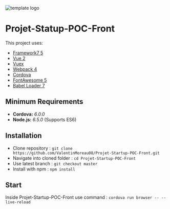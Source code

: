 ![template logo](logo_v2.png "template logo")

# Projet-Statup-POC-Front

This project uses:
* [Framework7 5](https://framework7.io)
* [Vue 2](https://vuejs.org/)
* [Vuex](https://github.com/vuejs/vuex)
* [Webpack 4](https://webpack.github.io/)
* [Cordova](https://cordova.apache.org/)
* [FontAwesome 5](http://fontawesome.io/)
* [Babel Loader 7](https://github.com/babel/babel-loader)


## Minimum Requirements
* **Cordova:** _6.0.0_
* **Node.js:** _6.5.0_ (Supports ES6)


## Installation
- Clone repository : `git clone https://github.com/ValentinMoreau08/Projet-Startup-POC-Front.git`
- Navigate into cloned folder : `cd Projet-Startup-POC-Front`
- Use latest branch : `git checkout master`
- Install with npm : `npm install`
  
## Start
Inside Projet-Startup-POC-Front use command : `cordova run browser -- --live-reload`
